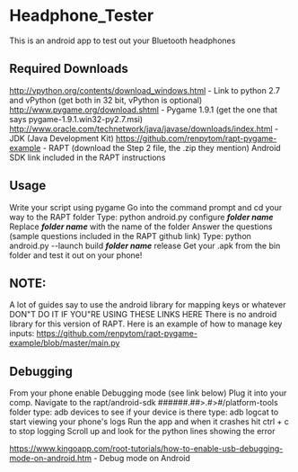 # Headphone_Tester
This is an android app to test out your Bluetooth headphones

Required Downloads 
-------------------
http://vpython.org/contents/download_windows.html                  - Link to python 2.7 and vPython (get both in 32 bit, vPython is optional)
http://www.pygame.org/download.shtml                               - Pygame 1.9.1 (get the one that says pygame-1.9.1.win32-py2.7.msi) 
http://www.oracle.com/technetwork/java/javase/downloads/index.html - JDK (Java Development Kit) 
https://github.com/renpytom/rapt-pygame-example                    - RAPT (download the Step 2 file, the .zip they mention)
Android SDK link included in the RAPT instructions 

Usage
------
Write your script using pygame 
Go into the command prompt and cd your way to the RAPT folder
Type:
    python android.py configure ***folder name***
Replace ***folder name*** with the name of the folder 
Answer the questions (sample questions included in the RAPT github link) 
Type:
    python android.py --launch build ***folder name***  release
Get your .apk from the bin folder and test it out on your phone! 

NOTE:
------
A lot of guides say to use the android library for mapping keys or whatever
DON"T DO IT IF YOU"RE USING THESE LINKS HERE
There is no android library for this version of RAPT.  Here is an example of how to manage key inputs:
https://github.com/renpytom/rapt-pygame-example/blob/master/main.py 

Debugging
---------
From your phone enable Debugging mode (see link below)
Plug it into your comp. 
Navigate to the rapt/android-sdk ######.##>.#>#/platform-tools folder
type:
    adb devices 
to see if your device is there
type:
    adb logcat
to start viewing your phone's logs
Run the app and when it crashes hit ctrl + c to stop logging
Scroll up and look for the python lines showing the error 

https://www.kingoapp.com/root-tutorials/how-to-enable-usb-debugging-mode-on-android.htm     - Debug mode on Android
